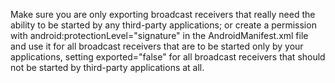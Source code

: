 Make sure you are only exporting broadcast receivers that really need the ability to be started by any third-party
applications; or create a permission with android:protectionLevel="signature" in the AndroidManifest.xml file and use it
for all broadcast receivers that are to be started only by your applications, setting exported="false" for all broadcast
receivers that should not be started by third-party applications at all.